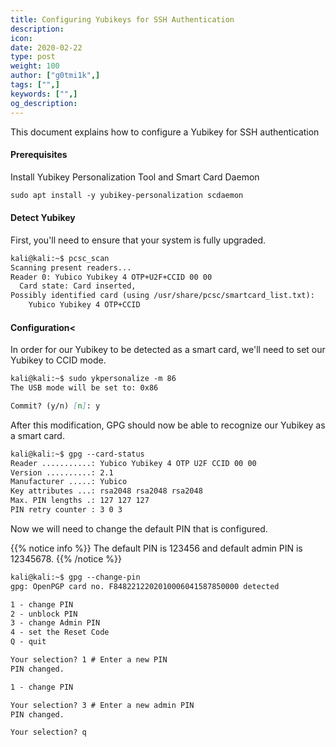 ```yaml
---
title: Configuring Yubikeys for SSH Authentication
description:
icon:
date: 2020-02-22
type: post
weight: 100
author: ["g0tmi1k",]
tags: ["",]
keywords: ["",]
og_description:
---
```


This document explains how to configure a Yubikey for SSH authentication

#### Prerequisites

Install Yubikey Personalization Tool and Smart Card Daemon

```markdown
sudo apt install -y yubikey-personalization scdaemon
```

#### Detect Yubikey

First, you'll need to ensure that your system is fully upgraded.

```html
kali@kali:~$ pcsc_scan
Scanning present readers...
Reader 0: Yubico Yubikey 4 OTP+U2F+CCID 00 00
  Card state: Card inserted,
Possibly identified card (using /usr/share/pcsc/smartcard_list.txt):
    Yubico Yubikey 4 OTP+CCID
```

#### Configuration<

In order for our Yubikey to be detected as a smart card, we'll need to set our Yubikey to CCID mode.

```markdown
kali@kali:~$ sudo ykpersonalize -m 86
The USB mode will be set to: 0x86

Commit? (y/n) [n]: y
```

After this modification, GPG should now be able to recognize our Yubikey as a smart card.

```markdown
kali@kali:~$ gpg --card-status
Reader ...........: Yubico Yubikey 4 OTP U2F CCID 00 00
Version ..........: 2.1
Manufacturer .....: Yubico
Key attributes ...: rsa2048 rsa2048 rsa2048
Max. PIN lengths .: 127 127 127
PIN retry counter : 3 0 3
```

Now we will need to change the default PIN that is configured.

{{% notice info %}}
The default PIN is 123456 and default admin PIN is 12345678.
{{% /notice %}}

```markdown
kali@kali:~$ gpg --change-pin
gpg: OpenPGP card no. F8482212202010006041587850000 detected

1 - change PIN
2 - unblock PIN
3 - change Admin PIN
4 - set the Reset Code
Q - quit

Your selection? 1 # Enter a new PIN
PIN changed.

1 - change PIN

Your selection? 3 # Enter a new admin PIN
PIN changed.

Your selection? q
```
